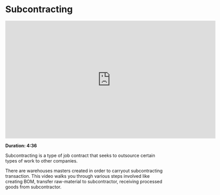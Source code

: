 <!-- add-breadcrumbs -->
# Subcontracting

<iframe width="660" height="371" src="https://www.youtube.com/embed/ThiMCC2DtKo" frameborder="0" allowfullscreen></iframe>

**Duration: 4:36**

Subcontracting is a type of job contract that seeks to outsource certain types of work to other companies.

There are warehouses masters created in order to carryout subcontracting transaction. This video walks you through various steps involved like creating BOM, transfer raw-material to subcontractor, receiving processed goods from subcontractor.
